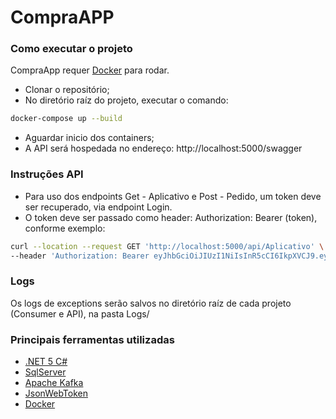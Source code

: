 # CompraAPP
### Como executar o projeto
CompraApp requer [Docker](https://www.docker.com/) para rodar.
- Clonar o repositório;
- No diretório raíz do projeto, executar o comando:
```sh
docker-compose up --build
```
- Aguardar inicio dos containers;
- A API será hospedada no endereço: http://localhost:5000/swagger

### Instruções API
- Para uso dos endpoints Get - Aplicativo e Post - Pedido, um token deve ser recuperado, via endpoint Login.
- O token deve ser passado como header: Authorization: Bearer (token), conforme exemplo:
```sh
curl --location --request GET 'http://localhost:5000/api/Aplicativo' \
--header 'Authorization: Bearer eyJhbGciOiJIUzI1NiIsInR5cCI6IkpXVCJ9.eyJ1bmlxdWVfbmFtZSI6IjE0MDY1MzE1NjEzIiwibmJmIjoxNjM1MDEwMzgyLCJleHAiOjE2MzUwMzkxODIsImlhdCI6MTYzNTAxMDM4Mn0.LkSZVKp8RfcHuT224Kn26Qm8aFWwlQ6Dvcoq2JODkU0'
```

### Logs
Os logs de exceptions serão salvos no diretório raíz de cada projeto (Consumer e API), na pasta Logs/

### Principais ferramentas utilizadas
 - [.NET 5 C#](https://dotnet.microsoft.com/)
 - [SqlServer](https://www.microsoft.com/pt-br/sql-server/)
 - [Apache Kafka](https://kafka.apache.org/)
 - [JsonWebToken](https://jwt.io/)
 - [Docker](https://www.docker.com/)

